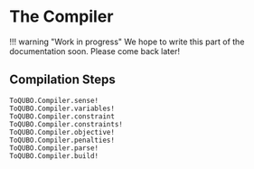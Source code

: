 # The Compiler

!!! warning "Work in progress"
    We hope to write this part of the documentation soon.
    Please come back later!

## Compilation Steps

```@docs
ToQUBO.Compiler.sense!
ToQUBO.Compiler.variables!
ToQUBO.Compiler.constraint
ToQUBO.Compiler.constraints!
ToQUBO.Compiler.objective!
ToQUBO.Compiler.penalties!
ToQUBO.Compiler.parse!
ToQUBO.Compiler.build!
```

